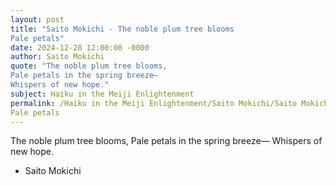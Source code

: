 ```yaml
---
layout: post
title: "Saito Mokichi - The noble plum tree blooms
Pale petals"
date: 2024-12-28 12:00:00 -0000
author: Saito Mokichi
quote: "The noble plum tree blooms,
Pale petals in the spring breeze—
Whispers of new hope."
subject: Haiku in the Meiji Enlightenment
permalink: /Haiku in the Meiji Enlightenment/Saito Mokichi/Saito Mokichi - The noble plum tree blooms
Pale petals
---
```


The noble plum tree blooms,
Pale petals in the spring breeze—
Whispers of new hope.

- Saito Mokichi

